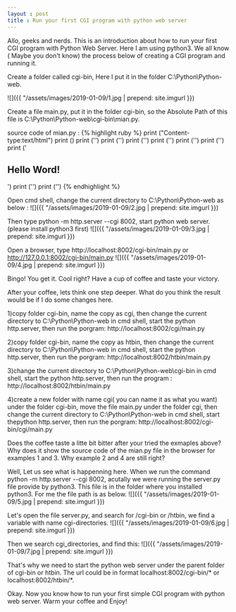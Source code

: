 ```yaml
---
layout : post
title : Run your first CGI program with python web server
---
```

Allo, geeks and nerds. This is an introduction about how to run your
first CGI program with Python Web Server. Here I am using python3.
We all know ( Maybe you don't know) the process below of creating a
CGI program and running it.

Create a folder called cgi-bin,  Here I put
it in the folder C:\Python\Python-web.

![]({{ "/assets/images/2019-01-09/1.jpg | prepend: site.imgurl }})

Create a file main.py, put it in the folder
cgi-bin, so the Absolute Path of this file is
C:\Python\Python-web\cgi-bin\mian.py.

source code of mian.py :
{% highlight ruby %}
print ("Content-type:text/html")
print ()
print ('<html>')
print ('<head>')
print ('<meta charset="utf-8">')
print ('<title>Hello Word - my first CGI Program</title>')
print ('</head>')
print ('<body>')
print ('<h2>Hello Word!</h2>')
print ('</body>')
print ('</html>')
{% endhighlight %}

Open cmd shell, change the current directory to
C:\Python\Python-web as below :
![]({{ "/assets/images/2019-01-09/2.jpg | prepend: site.imgurl }})

Then type python -m http.server --cgi 8002, start python web server.
(please install python3 first)
![]({{ "/assets/images/2019-01-09/3.jpg | prepend: site.imgurl }})

Open a browser, type http://localhost:8002/cgi-bin/main.py
or http://127.0.0.1:8002/cgi-bin/main.py
![]({{ "/assets/images/2019-01-09/4.jpg | prepend: site.imgurl }})

Bingo! You get it. Cool right? Have a cup of coffee and taste your victory.

After your coffee, lets think one step deeper. What do you think the
result would be if I do some changes here.

1)copy folder cgi-bin, name the copy as cgi, then change the current
directory to  C:\Python\Python-web in cmd shell, start the python
http.server, then run the porgram: http://localhost:8002/cgi/main.py

2)copy folder cgi-bin, name the copy as htbin, then change the
current directory to  C:\Python\Python-web in cmd shell, start
the python http.server, then run the porgram:
http://localhost:8002/htbin/main.py

3)change the current directory to  C:\Python\Python-web\cgi-bin in
cmd shell, start the python http.server, then run the program :
http://localhost:8002/htbin/main.py

4)create a new folder with name cgi( you can name it as what you
want)  under the folder cgi-bin, move the file main.py under the
folder cgi,  then change the current directory to  C:\Python\Python-web
in cmd shell, start thepython http.server, then run the porgram:
http://localhost:8002/cgi-bin/cgi/main.py

Does the coffee taste a litte bit bitter after your tried the
exmaples above?  Why does it show the source code of the mian.py
file in the browser for examples 1 and 3. Why example 2 and 4
are still right?

Well, Let us see what is happenning here.  When we run the command
python -m http.server --cgi 8002, acutally we were running the server.py
file provide by python3. This file is in the folder where you installed
python3. For me the file path is as below.
![]({{ "/assets/images/2019-01-09/5.jpg | prepend: site.imgurl }})

Let's open the file server.py, and search for /cgi-bin or /htbin,
we find a variable with name cgi-directories.
![]({{ "/assets/images/2019-01-09/6.jpg | prepend: site.imgurl }})

Then we search cgi_directories, and find this:
![]({{ "/assets/images/2019-01-09/7.jpg | prepend: site.imgurl }})

That's why we need to start the python web server under the parent
folder of cgi-bin or htbin. The url could be in format
localhost:8002/cgi-bin/* or localhost:8002/htbin/*.

Okay. Now you know how to run your first simple CGI program with
python web server. Warm your coffee and Enjoy!
